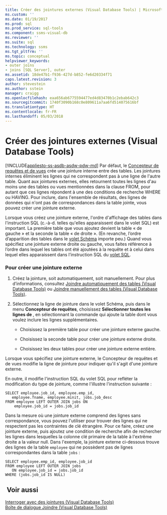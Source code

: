 ```yaml
---
title: Créer des jointures externes (Visual Database Tools) | Microsoft Docs
ms.custom: ''
ms.date: 01/19/2017
ms.prod: sql
ms.prod_service: sql-tools
ms.component: ssms-visual-db
ms.reviewer: ''
ms.suite: sql
ms.technology: ssms
ms.tgt_pltfrm: ''
ms.topic: conceptual
helpviewer_keywords:
- outer joins
- joins [SQL Server], outer
ms.assetid: 18de47b1-f936-427d-b852-fe6d20334f71
caps.latest.revision: 3
author: stevestein
ms.author: sstein
manager: craigg
ms.openlocfilehash: eaa656ab6775594477ed4d83470b1c2ebab642c3
ms.sourcegitcommit: 1740f3090b168c0e809611a7aa6fd514075616bf
ms.translationtype: HT
ms.contentlocale: fr-FR
ms.lasthandoff: 05/03/2018
---
```

# <a name="create-outer-joins-visual-database-tools"></a>Créer des jointures externes (Visual Database Tools)
[!INCLUDE[appliesto-ss-asdb-asdw-pdw-md](../../includes/appliesto-ss-asdb-asdw-pdw-md.md)]
Par défaut, le [Concepteur de requêtes et de vues](../../ssms/visual-db-tools/query-and-view-designer-tools-visual-database-tools.md) crée une jointure interne entre des tables. Les jointures internes éliminent les lignes qui ne correspondent pas à une ligne de l'autre table. Quant aux jointures externes, elles retournent toutes les lignes d'au moins une des tables ou vues mentionnées dans la clause FROM, pour autant que ces lignes répondent à une des conditions de recherche WHERE ou HAVING. Pour inclure, dans l'ensemble de résultats, des lignes de données qui n'ont pas de correspondances dans la table jointe, vous pouvez créer une jointure externe.  
  
Lorsque vous créez une jointure externe, l'ordre d'affichage des tables dans l'instruction SQL (c.-à-d. telles qu'elles apparaissent dans le volet SQL) est important. La première table que vous ajoutez devient la table « de gauche » et la seconde la table « de droite ». (En revanche, l’ordre d’apparition des tables dans le [volet Schéma](../../ssms/visual-db-tools/diagram-pane-visual-database-tools.md) importe peu.) Quand vous spécifiez une jointure externe droite ou gauche, vous faites référence à l’ordre dans lequel les tables ont été ajoutées à la requête et à celui dans lequel elles apparaissent dans l’instruction SQL du [volet SQL](../../ssms/visual-db-tools/sql-pane-visual-database-tools.md).  
  
### <a name="to-create-an-outer-join"></a>Pour créer une jointure externe  
  
1.  Créez la jointure, soit automatiquement, soit manuellement. Pour plus d’informations, consultez [Joindre automatiquement des tables &#40;Visual Database Tools&#41;](../../ssms/visual-db-tools/join-tables-automatically-visual-database-tools.md) ou [Joindre manuellement des tables &#40;Visual Database Tools&#41;](../../ssms/visual-db-tools/join-tables-manually-visual-database-tools.md).  
  
2.  Sélectionnez la ligne de jointure dans le volet Schéma, puis dans le menu **Concepteur de requêtes**, choisissez **Sélectionner toutes les lignes de <tablename>**, en sélectionnant la commande qui ajoute la table dont vous voulez inclure les lignes supplémentaires.  
  
    -   Choisissez la première table pour créer une jointure externe gauche.  
  
    -   Choisissez la seconde table pour créer une jointure externe droite.  
  
    -   Choisissez les deux tables pour créer une jointure externe entière.  
  
Lorsque vous spécifiez une jointure externe, le Concepteur de requêtes et de vues modifie la ligne de jointure pour indiquer qu'il s'agit d'une jointure externe.  
  
En outre, il modifie l'instruction SQL du volet SQL pour refléter la modification du type de jointure, comme l'illustre l'instruction suivante :  
  
```  
SELECT employee.job_id, employee.emp_id,  
   employee.fname, employee.minit, jobs.job_desc  
FROM employee LEFT OUTER JOIN jobs ON   
    employee.job_id = jobs.job_id  
```  
  
Dans la mesure où une jointure externe comprend des lignes sans correspondance, vous pouvez l'utiliser pour trouver des lignes qui ne respectent pas les contraintes de clé étrangère. Pour ce faire, créez une jointure externe, puis ajoutez une condition de recherche afin de rechercher les lignes dans lesquelles la colonne clé primaire de la table à l'extrême droite a la valeur null. Dans l'exemple, la jointure externe ci-dessous trouve des lignes de la table `employee` qui ne possèdent pas de lignes correspondantes dans la table `jobs` :  
  
```  
SELECT employee.emp_id, employee.job_id  
FROM employee LEFT OUTER JOIN jobs   
   ON employee.job_id = jobs.job_id  
WHERE (jobs.job_id IS NULL)  
```  
  
## <a name="see-also"></a> Voir aussi  
[Interroger avec des jointures &#40;Visual Database Tools&#41;](../../ssms/visual-db-tools/query-with-joins-visual-database-tools.md)  
[Boîte de dialogue Joindre &#40;Visual Database Tools&#41;](../../ssms/visual-db-tools/join-dialog-box-visual-database-tools.md)  
  
